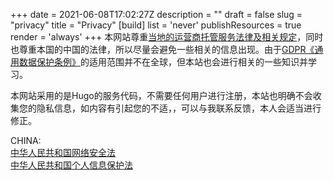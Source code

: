 +++
date = 2021-06-08T17:02:27Z
description = ""
draft = false
slug = "privacy"
title = "Privacy"
[build]
  list = 'never'
  publishResources = true
  render = 'always'
+++
本网站尊重[当地的运营商托管服务法律及相关规定](https://docs.github.com/zh/site-policy/privacy-policies/github-general-privacy-statement)，同时也尊重本国的中国的法律，所以尽量会避免一些相关的信息出现。由于[GDPR《通用数据保护条例》](https://gdpr-info.eu/)的适用范围并不在全球，但本站也会进行相关的一些知识并学习。

本网站采用的是Hugo的服务代码，不需要任何用户进行注册，本站也明确不会收集您的隐私信息，如内容有引起您的不适，，可以与我联系反馈，本人会适当进行修正。

CHINA:  
[中华人民共和国网络安全法](http://www.cac.gov.cn/2016-11/07/c_1119867116.htm)  
[中华人民共和国个人信息保护法](http://www.npc.gov.cn/npc/c2/c30834/202108/t20210820_313088.html)
